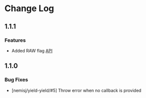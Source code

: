 # Change Log

## 1.1.1

### Features

 * Added RAW flag [API](./docs/API.md)

## 1.1.0

### Bug Fixes

 * [nemisj/yield-yield/#5] Throw error when no callback is provided
